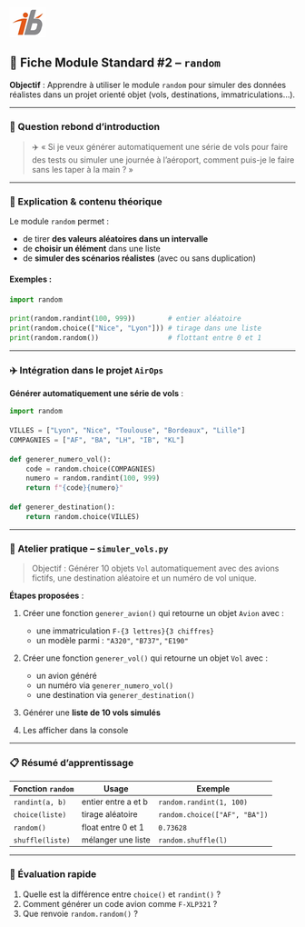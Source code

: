 ![Logo](images\logo.png)


## 🧩 Fiche Module Standard #2 – `random`

**Objectif** : Apprendre à utiliser le module `random` pour simuler des données réalistes dans un projet orienté objet (vols, destinations, immatriculations...).

---

### 🔎 Question rebond d’introduction

> ✈️ « Si je veux générer automatiquement une série de vols pour faire des tests ou simuler une journée à l’aéroport, comment puis-je le faire sans les taper à la main ? »

---

### 🧠 Explication & contenu théorique

Le module `random` permet :

* de tirer **des valeurs aléatoires dans un intervalle**
* de **choisir un élément** dans une liste
* de **simuler des scénarios réalistes** (avec ou sans duplication)

#### Exemples :

```python
import random

print(random.randint(100, 999))        # entier aléatoire
print(random.choice(["Nice", "Lyon"])) # tirage dans une liste
print(random.random())                 # flottant entre 0 et 1
```

---

### ✈️ Intégration dans le projet `AirOps`

**Générer automatiquement une série de vols** :

```python
import random

VILLES = ["Lyon", "Nice", "Toulouse", "Bordeaux", "Lille"]
COMPAGNIES = ["AF", "BA", "LH", "IB", "KL"]

def generer_numero_vol():
    code = random.choice(COMPAGNIES)
    numero = random.randint(100, 999)
    return f"{code}{numero}"

def generer_destination():
    return random.choice(VILLES)
```

---

### 🔧 Atelier pratique – `simuler_vols.py`

> Objectif : Générer 10 objets `Vol` automatiquement avec des avions fictifs, une destination aléatoire et un numéro de vol unique.

**Étapes proposées** :

1. Créer une fonction `generer_avion()` qui retourne un objet `Avion` avec :

   * une immatriculation `F-{3 lettres}{3 chiffres}`
   * un modèle parmi : `"A320"`, `"B737"`, `"E190"`
2. Créer une fonction `generer_vol()` qui retourne un objet `Vol` avec :

   * un avion généré
   * un numéro via `generer_numero_vol()`
   * une destination via `generer_destination()`
3. Générer une **liste de 10 vols simulés**
4. Les afficher dans la console

---

### 📋 Résumé d’apprentissage

| Fonction `random` | Usage               | Exemple                       |
| ----------------- | ------------------- | ----------------------------- |
| `randint(a, b)`   | entier entre a et b | `random.randint(1, 100)`      |
| `choice(liste)`   | tirage aléatoire    | `random.choice(["AF", "BA"])` |
| `random()`        | float entre 0 et 1  | `0.73628`                     |
| `shuffle(liste)`  | mélanger une liste  | `random.shuffle(l)`           |

---

### 🧪 Évaluation rapide

1. Quelle est la différence entre `choice()` et `randint()` ?
2. Comment générer un code avion comme `F-XLP321` ?
3. Que renvoie `random.random()` ?

